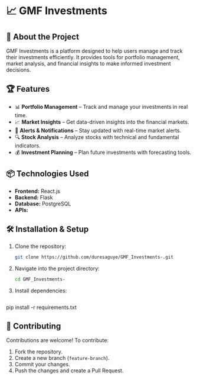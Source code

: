 
# 📈 GMF Investments  

## 🚀 About the Project  
GMF Investments is a platform designed to help users manage and track their investments efficiently. It provides tools for portfolio management, market analysis, and financial insights to make informed investment decisions.

## 🏆 Features  
- 📊 **Portfolio Management** – Track and manage your investments in real time.  
- 📈 **Market Insights** – Get data-driven insights into the financial markets.  
- 🔔 **Alerts & Notifications** – Stay updated with real-time market alerts.  
- 🔍 **Stock Analysis** – Analyze stocks with technical and fundamental indicators.  
- 💰 **Investment Planning** – Plan future investments with forecasting tools.  

## 📦 Technologies Used  
- **Frontend:** React.js 
- **Backend:** Flask
- **Database:** PostgreSQL 
- **APIs:**

## 🛠️ Installation & Setup  

1. Clone the repository:  
   ```sh
   git clone https://github.com/duresaguye/GMF_Investments-.git
   ```
2. Navigate into the project directory:  
   ```sh
   cd GMF_Investments-
   ```
3. Install dependencies:  
   ```sh
  pip install -r requirements.txt 



## 🤝 Contributing  
Contributions are welcome! To contribute:  
1. Fork the repository.  
2. Create a new branch (`feature-branch`).  
3. Commit your changes.  
4. Push the changes and create a Pull Request.  

